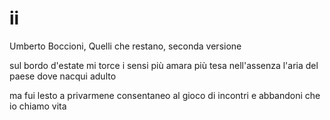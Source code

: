 # ii

Umberto Boccioni, Quelli che restano, seconda versione

sul bordo d'estate mi torce i sensi
più amara più tesa nell'assenza
l'aria del paese dove nacqui adulto

ma fui lesto a privarmene
consentaneo al gioco di incontri
e abbandoni che io chiamo vita

